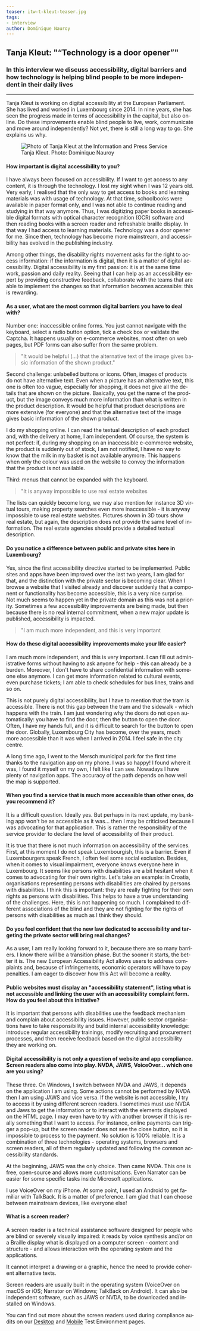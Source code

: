 ```yaml
---
teaser: itw-t-kleut-teaser.jpg
tags:
- interview
author: Dominique Nauroy
---
```

<div lang="en">
<h2>Tanja Kleut: "<q>Technology is a door opener</q>"</h2>
<h3>In this interview we discuss accessibility, digital barriers and how technology is helping blind people to be more independent in their daily lives</h3>
<hr>
<div class="intro">
    <p>Tanja Kleut is working on digital accessibility at the European Parliament. She has lived and worked in Luxembourg since 2014. In nine years, she has seen the progress made in terms of accessibility in the capital, but also online. Do these improvements enable blind people to live, work, communicate and move around independently? Not yet, there is still a long way to go. She explains us why.</p>
</div>
<figure role="group" aria-label="Tanja Kleut. Photo: Dominique Nauroy" class="pic">
    <img src="../../../../content/fr/news/img/itw-t-kleut.jpg" alt="Photo of Tanja Kleut at the Information and Press Service">
    <figcaption>Tanja Kleut. Photo: Dominique Nauroy</figcaption>
</figure>
<h4>How important is digital accessibility to you?</h4>
<p>I have always been focused on accessibility. If I want to get access to any content, it is through the technology. I lost my sight when I was 12 years old. Very early, I realised that the only way to get access to books and learning materials was with usage of technology. At that time, schoolbooks were available in paper format only, and I was not able to continue reading and studying in that way anymore. Thus, I was digitizing paper books in accessible digital formats with optical character recognition (OCR) software and then reading books with a screen reader and refreshable braille display. In that way I had access to learning materials. Technology was a door opener for me. Since then, technology has become more mainstream, and accessibility has evolved in the publishing industry.</p>
<p>Among other things, the disability rights movement asks for the right to access information: if the information is digital, then it is a matter of digital accessibility. Digital accessibility is my first passion: it is at the same time work, passion and daily reality. Seeing that I can help as an accessibility expert by providing constructive feedback, collaborate with the teams that are able to implement the changes so that information becomes accessible: this is rewarding.</p>
<h4>As a user, what are the most common digital barriers you have to deal with?</h4>
<p>Number one: inaccessible online forms. You just cannot navigate with the keyboard, select a radio button option, tick a check box or validate the Captcha. It happens usually on e-commerce websites, most often on web pages, but PDF forms can also suffer from the same problem.</p>
<blockquote><p>"It would be helpful (...) that the alternative text of the image gives basic information of the shown product."</p></blockquote>
<p>Second challenge: unlabelled buttons or icons. Often, images of products do not have alternative text. Even when a picture has an alternative text, this one is often too vague, especially for shopping, it does not give all the details that are shown on the picture. Basically, you get the name of the product, but the image conveys much more information than what is written in the product description. It would be helpful that product descriptions are more extensive (for everyone) and that the alternative text of the image gives basic information of the shown product.</p>
<p>I do my shopping online. I can read the textual description of each product and, with the delivery at home, I am independent. Of course, the system is not perfect: if, during my shopping on an inaccessible e-commerce website, the product is suddenly out of stock, I am not notified, I have no way to know that the milk in my basket is not available anymore. This happens when only the colour was used on the website to convey the information that the product is not available.</p>
<p>Third: menus that cannot be expanded with the keyboard.</p>
<blockquote><p>"It is anyway impossible to use real estate websites</p></blockquote>
<p>The lists can quickly become long, we may also mention for instance 3D virtual tours, making property searches even more inaccessible - it is anyway impossible to use real estate websites. Pictures shown in 3D tours show real estate, but again, the description does not provide the same level of information. The real estate agencies should provide a detailed textual description.</p>
<h4>Do you notice a difference between public and private sites here in Luxembourg?</h4>
<p>Yes, since the first accessibility directive started to be implemented. Public sites and apps have been improved over the last two years, I am glad for that, and the distinction with the private sector is becoming clear. When I browse a website that I visited already and discover suddenly that a component or functionality has become accessible, this is a very nice surprise. Not much seems to happen yet in the private domain as this was not a priority. Sometimes a few accessibility improvements are being made, but then because there is no real internal commitment, when a new major update is published, accessibility is impacted.</p>
<blockquote><p>"I am much more independent, and this is very important</p></blockquote>
<h4>How do these digital accessibility improvements make your life easier?</h4>
<p>I am much more independent, and this is very important. I can fill out administrative forms without having to ask anyone for help - this can already be a burden. Moreover, I don't have to share confidential information with someone else anymore. I can get more information related to cultural events, even purchase tickets; I am able to check schedules for bus lines, trains and so on.</p>
<p>This is not purely digital accessibility, but I have to mention that the tram is accessible. There is not this gap between the tram and the sidewalk - which happens with the train. I am just wondering why the doors do not open automatically: you have to find the door, then the button to open the door. Often, I have my hands full, and it is difficult to search for the button to open the door. Globally, Luxembourg City has become, over the years, much more accessible than it was when I arrived in 2014. I feel safe in the city centre.</p>
<p>A long time ago, I went to the Mersch municipal park for the first time thanks to the navigation app on my phone. I was so happy! I found where it was, I found it myself on my own, I felt like I can see. Nowadays I have plenty of navigation apps. The accuracy of the path depends on how well the map is supported.</p>
<h4>When you find a service that is much more accessible than other ones, do you recommend it?</h4>
<p>It is a difficult question. Ideally yes. But perhaps in its next update, my banking app won't be as accessible as it was... then I may be criticised because I was advocating for that application. This is rather the responsibility of the service provider to declare the level of accessibility of their product.</p>
<p>It is true that there is not much information on accessibility of the services. First, at this moment I do not speak Luxembourgish, this is a barrier. Even if Luxembourgers speak French, I often feel some social exclusion. Besides, when it comes to visual impairment, everyone knows everyone here in Luxembourg. It seems like persons with disabilities are a bit hesitant when it comes to advocating for their own rights. Let's take an example: in Croatia, organisations representing persons with disabilities are chaired by persons with disabilities. I think this is important: they are really fighting for their own rights as persons with disabilities. This helps to have a true understanding of the challenges. Here, this is not happening so much. I complained to different associations of the blind and they are not fighting for the rights of persons with disabilities as much as I think they should.</p>
<h4>Do you feel confident that the new law dedicated to accessibility and targeting the private sector will bring real changes?</h4>
<p>As a user, I am really looking forward to it, because there are so many barriers. I know there will be a transition phase. But the sooner it starts, the better it is. The new European Accessibility Act allows users to address complaints and, because of infringements, economic operators will have to pay penalties. I am eager to discover how this Act will become a reality.</p>
<h4>Public websites must display an "accessibility statement", listing what is not accessible and linking the user with an accessibility complaint form. How do you feel about this initiative?</h4>
<p>It is important that persons with disabilities use the feedback mechanism and complain about accessibility issues. However, public sector organisations have to take responsibility and build internal accessibility knowledge: introduce regular accessibility trainings, modify recruiting and procurement processes, and then receive feedback based on the digital accessibility they are working on.</p>
<h4>Digital accessibility is not only a question of website and app compliance. Screen readers also come into play. NVDA, JAWS, VoiceOver... which one are you using?</h4>
<p>These three. On Windows, I switch between NVDA and JAWS, it depends on the application I am using. Some actions cannot be performed by NVDA then I am using JAWS and vice versa. If the website is not accessible, I try to access it by using different screen readers. I sometimes must use NVDA and Jaws to get the information or to interact with the elements displayed on the HTML page. I may even have to try with another browser if this is really something that I want to access. For instance, online payments can trigger a pop-up, but the screen reader does not see the close button, so it is impossible to process to the payment. No solution is 100% reliable. It is a combination of three technologies - operating systems, browsers and screen readers, all of them regularly updated and following the common accessibility standards.</p>
<p>At the beginning, JAWS was the only choice. Then came NVDA. This one is free, open-source and allows more customisations. Even Narrator can be easier for some specific tasks inside Microsoft applications.</p>
<p>I use VoiceOver on my iPhone. At some point, I used an Android to get familiar with TalkBack. It is a matter of preference. I am glad that I can choose between mainstream devices, like everyone else!</p>
<aside class="contextbox">
    <h4>What is a screen reader?</h4>
    <p>A screen reader is a technical assistance software designed for people who are blind or severely visually impaired: it reads by voice synthesis and/or on a Braille display what is displayed on a computer screen - content and structure - and allows interaction with the operating system and the applications.</p>
    <p>It cannot interpret a drawing or a graphic, hence the need to provide coherent alternative texts.</p>
    <p>Screen readers are usually built in the operating system (VoiceOver on macOS or iOS; Narrator on Windows; TalkBack on Android). It can also be independent software, such as JAWS or NVDA, to be downloaded and installed on Windows. </p>
    <p>You can find out more about the screen readers used during compliance audits on our <a href="https://accessibilite.public.lu/fr/rgaa4.1/index.html" hreflang="fr">Desktop</a> and <a href="https://accessibilite.public.lu/en/raam1/index.html">Mobile</a> Test Environment pages.</p>
</aside>
</div>
